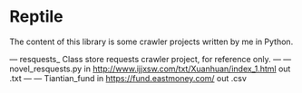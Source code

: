 # Reptile
The content of this library is some crawler projects written by me in Python.

— resquests_ Class store requests crawler project, for reference only.
— — novel_resquests.py in http://www.ijjxsw.com/txt/Xuanhuan/index_1.html out .txt
— — Tiantian_fund  in https://fund.eastmoney.com/ out .csv
